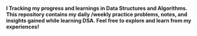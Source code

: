 #### I Tracking my progress and learnings in Data Structures and Algorithms. This repository contains my daily /weekly practice problems, notes, and insights gained while learning DSA. Feel free to explore and learn from my experiences!
